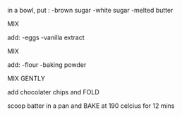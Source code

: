 in a bowl, put :
-brown sugar 
-white sugar
-melted butter

MIX

add:
-eggs
-vanilla extract

MIX

add:
-flour
-baking powder

MIX GENTLY

add chocolater chips and FOLD

scoop batter in a pan 
and BAKE at 190 celcius for 12 mins
